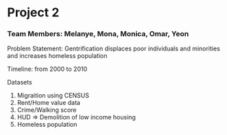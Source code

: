 # Project 2
### Team Members: Melanye, Mona, Monica, Omar, Yeon

Problem Statement: Gentrification displaces poor individuals and minorities and increases homeless population

Timeline: from 2000 to 2010

Datasets

1. Migraition using CENSUS
2. Rent/Home value data
3. Crime/Walking score
4. HUD => Demolition of low income housing
5. Homeless population
